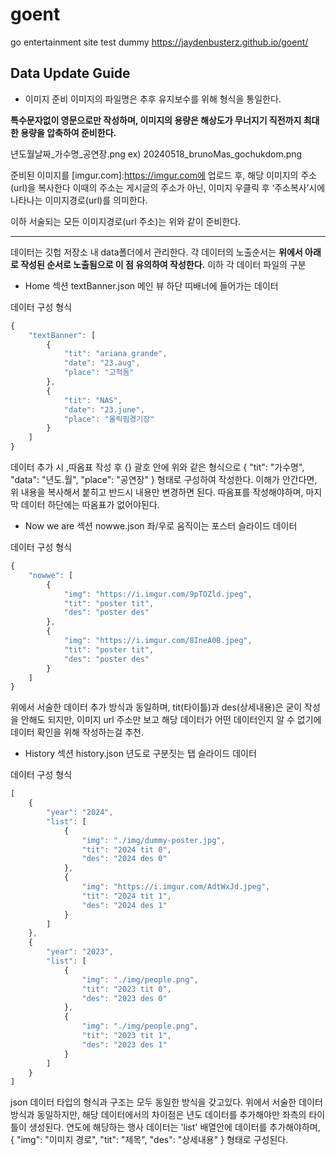 # goent
go entertainment site test dummy
https://jaydenbusterz.github.io/goent/

## Data Update Guide

* 이미지 준비
이미지의 파일명은 추후 유지보수를 위해 형식을 통일한다.

**특수문자없이 영문으로만 작성하며,
이미지의 용량은 해상도가 무너지기 직전까지 최대한 용량을 압축하여 준비한다.**

년도월날짜_가수명_공연장.png
ex) 20240518_brunoMas_gochukdom.png

준비된 이미지를 [imgur.com]:https://imgur.com에 업로드 후,
해당 이미지의 주소(url)을 복사한다
이때의 주소는 게시글의 주소가 아닌,
이미지 우클릭 후 ‘주소복사’시에 나타나는 이미지경로(url)를 의미한다.

이하 서술되는 모든 이미지경로(url 주소)는 위와 같이 준비한다.

***

데이터는 깃헙 저장소 내 data폴더에서 관리한다.
각 데이터의 노출순서는
**위에서 아래로 작성된 순서로 노출됨으로 이 점 유의하여 작성한다.** 
이하 각 데이터 파일의 구분

* Home 섹션
textBanner.json
메인 뷰 하단 띠배너에 들어가는 데이터

데이터 구성 형식
```javascript
{
    "textBanner": [
        {
            "tit": "ariana grande",
            "date": "23.aug",
            "place": "고척돔"
        },
        {
            "tit": "NAS",
            "date": "23.june",
            "place": "올릭핌경기장"
        }
    ]
}
```
데이터 추가 시 ,따옴표 작성 후 {} 괄호 안에 위와 같은 형식으로
{
    "tit": "가수명",
    "data": "년도.월",
    "place": "공연장"
}
형태로 구성하여 작성한다. 이해가 안간다면,
위 내용을 복사해서 붙히고 반드시 내용만 변경하면 된다.
따옴표를 작성해야하며, 마지막 데이터 하단에는 따옴표가 없어야된다.


* Now we are 섹션
nowwe.json
좌/우로 움직이는 포스터 슬라이드 데이터

데이터 구성 형식
```javascript
{
    "nowwe": [
        {
            "img": "https://i.imgur.com/9pTOZld.jpeg",
            "tit": "poster tit",
            "des": "poster des"
        },
        {
            "img": "https://i.imgur.com/8IneA0B.jpeg",
            "tit": "poster tit",
            "des": "poster des"
        }
    ]
}
```
위에서 서술한 데이터 추가 방식과 동일하며,
tit(타이틀)과 des(상세내용)은 굳이 작성을 안해도 되지만, 이미지 url 주소만 보고
해당 데이터가 어떤 데이터인지 알 수 없기에 데이터 확인을 위해 작성하는걸 추천.

* History 섹션
history.json
년도로 구분짓는 탭 슬라이드 데이터

데이터 구성 형식
```javascript
[
    {
        "year": "2024",
        "list": [
            {
                "img": "./img/dummy-poster.jpg",
                "tit": "2024 tit 0",
                "des": "2024 des 0"
            },
            {
                "img": "https://i.imgur.com/AdtWxJd.jpeg",
                "tit": "2024 tit 1",
                "des": "2024 des 1"
            }
        ]
    },
    {
        "year": "2023",
        "list": [
            {
                "img": "./img/people.png",
                "tit": "2023 tit 0",
                "des": "2023 des 0"
            },
            {
                "img": "./img/people.png",
                "tit": "2023 tit 1",
                "des": "2023 des 1"
            }
        ]
    }
]
```
json 데이터 타입의 형식과 구조는 모두 동일한 방식을 갖고있다.
위에서 서술한 데이터 방식과 동일하지만,
해당 데이터에서의 차이점은 년도 데이터를 추가해야만 좌측의 타이틀이 생성된다.
연도에 해당하는 행사 데이터는 'list' 배열안에 데이터를 추가해야하며,
{
    "img": "이미지 경로",
    "tit": "제목",
    "des": "상세내용"
}
형태로 구성된다.